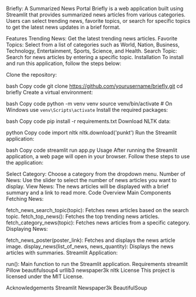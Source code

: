 Briefly: A Summarized News Portal
Briefly is a web application built using Streamlit that provides summarized news articles from various categories. Users can select trending news, favorite topics, or search for specific topics to get the latest news updates in a brief format.

Features
Trending News: Get the latest trending news articles.
Favorite Topics: Select from a list of categories such as World, Nation, Business, Technology, Entertainment, Sports, Science, and Health.
Search Topic: Search for news articles by entering a specific topic.
Installation
To install and run this application, follow the steps below:

Clone the repository:

bash
Copy code
git clone https://github.com/yourusername/briefly.git
cd briefly
Create a virtual environment:

bash
Copy code
python -m venv venv
source venv/bin/activate  # On Windows use `venv\Scripts\activate`
Install the required packages:

bash
Copy code
pip install -r requirements.txt
Download NLTK data:

python
Copy code
import nltk
nltk.download('punkt')
Run the Streamlit application:

bash
Copy code
streamlit run app.py
Usage
After running the Streamlit application, a web page will open in your browser. Follow these steps to use the application:

Select Category: Choose a category from the dropdown menu.
Number of News: Use the slider to select the number of news articles you want to display.
View News: The news articles will be displayed with a brief summary and a link to read more.
Code Overview
Main Components
Fetching News:

fetch_news_search_topic(topic): Fetches news articles based on the search topic.
fetch_top_news(): Fetches the top trending news articles.
fetch_category_news(topic): Fetches news articles from a specific category.
Displaying News:

fetch_news_poster(poster_link): Fetches and displays the news article image.
display_news(list_of_news, news_quantity): Displays the news articles with summaries.
Streamlit Application:

run(): Main function to run the Streamlit application.
Requirements
streamlit
Pillow
beautifulsoup4
urllib3
newspaper3k
nltk
License
This project is licensed under the MIT License.

Acknowledgements
Streamlit
Newspaper3k
BeautifulSoup
